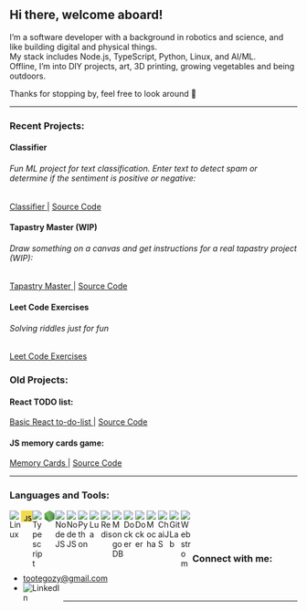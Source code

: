 ## Hi there, welcome aboard!

I’m a software developer with a background in robotics and science, and like building digital and physical things. <br>
My stack includes Node.js, TypeScript, Python, Linux, and AI/ML.<br>
Offline, I’m into DIY projects, art, 3D printing, growing vegetables and being outdoors. <br>

Thanks for stopping by, feel free to look around 🦭

---

### Recent Projects:

#### Classifier
###### Fun ML project for text classification. Enter text to detect spam or determine if the sentiment is positive or negative:
[Classifier ](https://bow-classifier.netlify.app/)
|
[ Source Code ](https://github.com/TootEgozy/bow_classifier.git)


#### Tapastry Master (WIP)
###### Draw something on a canvas and get instructions for a real tapastry project (WIP): 
[Tapastry Master ](https://tapestrymaster.netlify.app/)
|
[ Source Code ](https://github.com/TootEgozy/tapestrymaster)

#### Leet Code Exercises
###### Solving riddles just for fun 
[Leet Code Exercises](https://github.com/TootEgozy/Leet-Code-Exercises)

### Old Projects:

#### React TODO list: 
[Basic React to-do-list ](https://condescending-lumiere-156838.netlify.app/)
|
[ Source Code](https://github.com/TootEgozy/React-To-Do-List)

#### JS memory cards game: 
[Memory Cards ](https://clever-heyrovsky-61259a.netlify.app/)
|
[ Source Code](https://github.com/TootEgozy/Memory-Cards)

---

### Languages and Tools:

[<img align="left" alt="Linux" width="20px" src="https://upload.wikimedia.org/wikipedia/commons/thumb/3/35/Tux.svg/250px-Tux.svg.png">](https://www.linux.org/)

[<img align="left" alt="JavaScript" width="20px" src="https://raw.githubusercontent.com/github/explore/80688e429a7d4ef2fca1e82350fe8e3517d3494d/topics/javascript/javascript.png">](https://javascript.info/intro)

[<img align="left" alt="Typescript" width="20px" src="https://upload.wikimedia.org/wikipedia/commons/thumb/4/4c/Typescript_logo_2020.svg/1200px-Typescript_logo_2020.svg.png">](https://www.typescriptlang.org/)

[<img align="left" alt="NodeJS" width="20px" src="https://raw.githubusercontent.com/github/explore/80688e429a7d4ef2fca1e82350fe8e3517d3494d/topics/nodejs/nodejs.png">](https://nodejs.org/en/)

[<img align="left" alt="NodeJS" width="20px" src="https://logos-download.com/wp-content/uploads/2016/09/React_logo_logotype_emblem-700x626.png">](https://react.dev/)

[<img align="left" alt="NodeJS" width="20px" src="https://upload.wikimedia.org/wikipedia/commons/9/95/Vue.js_Logo_2.svg">](https://vuejs.org/)

[<img align="left" alt="Python" width="20px" src="https://s3.dualstack.us-east-2.amazonaws.com/pythondotorg-assets/media/community/logos/python-logo-only.png">](https://www.python.org/)

[<img align="left" alt="Lua" width="20px" src="https://upload.wikimedia.org/wikipedia/commons/thumb/c/cf/Lua-Logo.svg/1200px-Lua-Logo.svg.png">](https://www.lua.org/)

[<img align="left" alt="Redis" width="20px" src="https://avatars.githubusercontent.com/u/1529926?s=280&v=4">](https://redis.io/)

[<img align="left" alt="MongoDB" width="20px" src="https://infinapps.com/wp-content/uploads/2018/10/mongodb-logo.png">](https://www.mongodb.com/)

[<img align="left" alt="Docker" width="20px" src="https://www.docker.com/wp-content/uploads/2022/03/vertical-logo-monochromatic.png">](https://www.docker.com/)

[<img align="left" alt="Docker" width="20px" src="https://upload.wikimedia.org/wikipedia/commons/3/39/Kubernetes_logo_without_workmark.svg">](https://kubernetes.io/)

[<img align="left" alt="Mocha" width="20px" src="https://cdn.cdnlogo.com/logos/m/95/mocha.svg">](https://mochajs.org/)

[<img align="left" alt="ChaiJS" width="20px" src="https://avatars.githubusercontent.com/u/1515293?s=280&v=4">](https://www.chaijs.com/)

[<img align="left" alt="GitLab" width="20px" src="https://about.gitlab.com/images/press/press-kit-icon.svg">](https://about.gitlab.com/)

[<img align="left" alt="Webstrom" width="20px" src="https://upload.wikimedia.org/wikipedia/commons/thumb/c/c0/WebStorm_Icon.svg/768px-WebStorm_Icon.svg.png?20210315203338">](https://www.jetbrains.com/webstorm/)


<br />
<br />
<br />

### Connect with me:

- tootegozy@gmail.com
- [<img align="left" alt="LinkedIn" width="70px" src="https://upload.wikimedia.org/wikipedia/commons/thumb/8/80/LinkedIn_Logo_2013.svg/1024px-LinkedIn_Logo_2013.svg.png">](https://www.linkedin.com/in/toot-egozy-b1971920b/)

---



